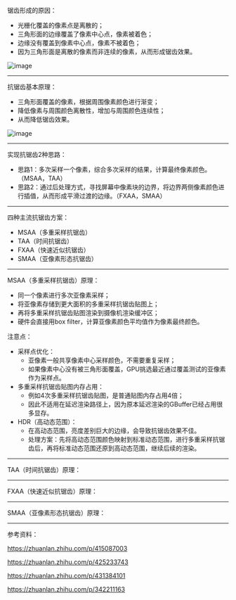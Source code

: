 锯齿形成的原因：
- 光栅化覆盖的像素点是离散的；
- 三角形面的边缘覆盖了像素中心点，像素被着色；
- 边缘没有覆盖到像素中心点，像素不被着色；
- 因为三角形面是离散的像素而非连续的像素，从而形成锯齿效果。

![image](https://github.com/user-attachments/assets/d593f30a-5b9c-4fd0-8686-b0ae3977fe5d)

***  
抗锯齿基本原理：
- 三角形面覆盖的像素，根据周围像素颜色进行渐变；
- 降低像素与周围颜色离散性，增加与周围颜色连续性；
- 从而降低锯齿效果。

![image](https://github.com/user-attachments/assets/1933b036-034f-478f-9945-f3fbcc48dd2b)

***  
实现抗锯齿2种思路：
- 思路1：多次采样一个像素，综合多次采样的结果，计算最终像素颜色。（MSAA，TAA）
- 思路2：通过后处理方式，寻找屏幕中像素块的边界，将边界两侧像素颜色进行插值，从而形成平滑过渡的边缘。（FXAA，SMAA）
*** 
四种主流抗锯齿方案：
- MSAA（多重采样抗锯齿）
- TAA（时间抗锯齿）
- FXAA（快速近似抗锯齿）
- SMAA（亚像素形态抗锯齿）
***  
MSAA（多重采样抗锯齿）原理：
- 同一个像素进行多次亚像素采样；
- 将亚像素存储到更大面积的多重采样抗锯齿贴图上；
- 再将多重采样抗锯齿贴图渲染到摄像机渲染缓冲区；
- 硬件会直接用box filter，计算亚像素颜色平均值作为像素最终颜色。

注意点：
- 采样点优化：  
  - 亚像素一般共享像素中心采样颜色，不需要重复采样；
  - 如果像素中心没有被三角形面覆盖，GPU挑选最近通过覆盖测试的亚像素作为采样点。
- 多重采样抗锯齿贴图内存占用：
  - 例如4次多重采样抗锯齿贴图，是普通贴图内存占用4倍；
  - 因此不适用在延迟渲染路径上，因为原本延迟渲染的GBuffer已经占用很多显存。
- HDR（高动态范围）：
  - 在高动态范围，亮度差别巨大的边缘，会导致抗锯齿效果不佳。
  - 处理方案：先将高动态范围颜色映射到标准动态范围，进行多重采样抗锯齿后，再将标准动态范围还原到高动态范围，继续后续的渲染。
***  
TAA（时间抗锯齿）原理：
***  
FXAA（快速近似抗锯齿）原理：
*** 
SMAA（亚像素形态抗锯齿）原理：
*** 
参考资料：

https://zhuanlan.zhihu.com/p/415087003

https://zhuanlan.zhihu.com/p/425233743

https://zhuanlan.zhihu.com/p/431384101

https://zhuanlan.zhihu.com/p/342211163

